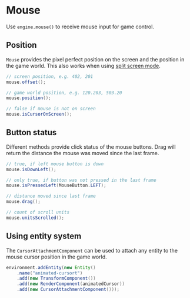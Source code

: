 # Mouse

Use `engine.mouse()` to receive mouse input for game control.

## Position

`Mouse` provides the pixel perfect position on the screen and the position in the game world.
This also works when using [split screen mode](../advanced-topics/split-screen).

``` java
// screen position, e.g. 402, 201
mouse.offset();

// game world position, e.g. 120.203, 503.20
mouse.position();

// false if mouse is not on screen
mouse.isCursorOnScreen();
```

## Button status

Different methods provide click status of the mouse buttons.
Drag will return the distance the mouse was moved since the last frame.

``` java
// true, if left mouse button is down
mouse.isDownLeft();

// only true, if button was not pressed in the last frame
mouse.isPressedLeft(MouseButton.LEFT); 

// distance moved since last frame
mouse.drag();

// count of scroll units
mouse.unitsScrolled();
```

## Using entity system

The `CursorAttachmentComponent` can be used to attach any entity to the mouse cursor position in the game world.

``` java
environment.addEntity(new Entity()
    .name("animated-cursort")
    .add(new TransformComponent())
    .add(new RenderComponent(animatedCursor))
    .add(new CursorAttachmentComponent()));
```